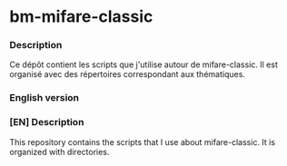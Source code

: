 bm-mifare-classic
===

### Description
Ce dépôt contient les scripts que j'utilise autour de mifare-classic. Il est organisé avec des répertoires correspondant aux thématiques.

### English version

### [EN] Description
This repository contains the scripts that I use about mifare-classic. It is organized with directories.